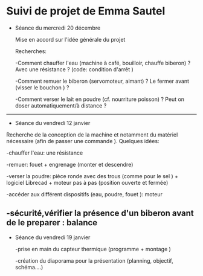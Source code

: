 # Suivi de projet de Emma Sautel

* Séance du mercredi 20 décembre

   Mise en accord sur l'idée générale du projet

   Recherches:

     -Comment chauffer l'eau (machine à café, bouilloir, chauffe biberon) ? 
     Avec une résistance ?  (code: condition d'arrêt )
      
     -Comment remuer le biberon (servomoteur, aimant) ? 
     Le fermer avant (visser le bouchon ) ?
      
     -Comment verser le lait en poudre (cf. nourriture poisson) ? 
      Peut on doser automatiquement/à distance ?   
 -------------------------------------------------------------------------------------------------------------------
      
* Séance du vendredi 12 janvier

Recherche de la conception de la machine et notamment du matériel nécessaire (afin de passer une commande ).
Quelques idées: 

   -chauffer l'eau: une résistance 
       
   -remuer: fouet + engrenage (monter et descendre)
       
   -verser la poudre: pièce ronde avec des trous (comme pour le sel ) + logiciel Librecad + moteur pas à pas (position ouverte et fermée)
   
   -accéder aux différent dispositifs (eau, poudre, fouet ): moteur
   
   -sécurité,vérifier la présence d'un biberon avant de le preparer : balance 
 ---------------------------------------------------------------------------------------------------------------------
* Séance du vendredi 19 janvier 

   -prise en main du capteur thermique (programme + montage ) 
   
   -création du diaporama pour la présentation (planning, objectif, schéma....) 
